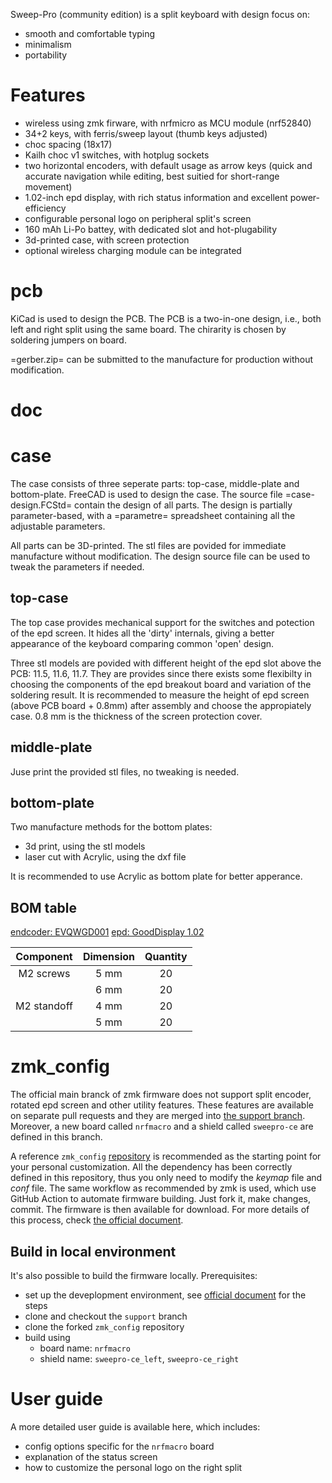 Sweep-Pro (community edition) is a split keyboard with design focus on:
- smooth and comfortable typing
- minimalism
- portability

# Features #

- wireless using zmk firware, with nrfmicro as MCU module (nrf52840)
- 34+2 keys, with ferris/sweep layout (thumb keys adjusted)
- choc spacing (18x17)
- Kailh choc v1 switches, with hotplug sockets
- two horizontal encoders, with default usage as arrow keys (quick and accurate navigation while editing, best suitied for short-range movement)
- 1.02-inch epd display, with rich status information and excellent power-efficiency
- configurable personal logo on peripheral split's screen
- 160 mAh Li-Po battey, with dedicated slot and hot-plugability
- 3d-printed case, with screen protection
- optional wireless charging module can be integrated

# pcb #
KiCad is used to design the PCB.
The PCB is a two-in-one design, i.e., both left and right split using the same board.
The chirarity is chosen by soldering jumpers on board.

=gerber.zip= can be submitted to the manufacture for production without modification.

# doc #
# case #
The case consists of three seperate parts: top-case, middle-plate and bottom-plate.
FreeCAD is used to design the case.
The source file =case-design.FCStd= contain the design of all parts.
The design is partially parameter-based, with a =parametre= spreadsheet containing all the adjustable parameters.

All parts can be 3D-printed.
The stl files are povided for immediate manufacture without modification.
The design source file can be used to tweak the parameters if needed.

## top-case ##
The top case provides mechanical support for the switches and potection of the epd screen.
It hides all the 'dirty' internals, giving a better appearance of the keyboard comparing common 'open' design.

Three stl models are povided with different height of the epd slot above the PCB: 11.5, 11.6, 11.7.
They are provides since there exists some flexibilty in choosing the components of the epd breakout board and variation of
the soldering result.
It is recommended to measure the height of epd screen (above PCB board + 0.8mm) after assembly and choose the appropiately case.
0.8 mm is the thickness of the screen protection cover.

## middle-plate ##
Juse print the provided stl files, no tweaking is needed.

## bottom-plate ##
Two manufacture methods for the bottom plates:
- 3d print, using the stl models
- laser cut with Acrylic, using the dxf file

It is recommended to use Acrylic as bottom plate for better apperance.

## BOM table ##
[endcoder: EVQWGD001](https://item.taobao.com/item.htm?spm=a1z09.2.0.0.4b012e8dThICYU&id=576827634283&_u=6201h1ah76c85a)
[epd: GoodDisplay 1.02](https://item.taobao.com/item.htm?spm=a1z09.2.0.0.4b012e8dThICYU&id=564905401632&_u=6201h1ah76a92a)

| Component   | Dimension | Quantity |
|:-----------:|:---------:|:--------:|
| M2 screws   | 5 mm      | 20       |
|             | 6 mm      | 20       |
| M2 standoff | 4 mm      | 20       |
|             | 5 mm      | 20       |


# zmk_config #
The official main branck of zmk firmware does not support split encoder, rotated epd screen and other utility features.
These features are available on separate pull requests and they are merged into [the support branch](https://github.com/ufan/zmk/tree/support).
Moreover, a new board called `nrfmacro` and a shield called `sweepro-ce` are defined in this branch.

A reference `zmk_config` [repository](https://github.com/ufan/sweepro-ce_config) is recommended as the starting point for your personal customization.
All the dependency has been correctly defined in this repository, thus you only need to modify the *keymap* file and *conf* file.
The same workflow as recommended by zmk is used, which use GitHub Action to automate firmware building.
Just fork it, make changes, commit.
The firmware is then available for download. For more details of this process, check [the official document](https://zmk.dev/docs/user-setup).

## Build in local environment ##
It's also possible to build the firmware locally.
Prerequisites:
- set up the deveplopment environment, see [official document](https://zmk.dev/docs/development/setup) for the steps
- clone and checkout the `support` branch
- clone the forked `zmk_config` repository
- build using
  - board name: `nrfmacro`
  - shield name: `sweepro-ce_left`, `sweepro-ce_right`

# User guide #
A more detailed user guide is available here, which includes:
- config options specific for the `nrfmacro` board
- explanation of the status screen
- how to customize the personal logo on the right split

